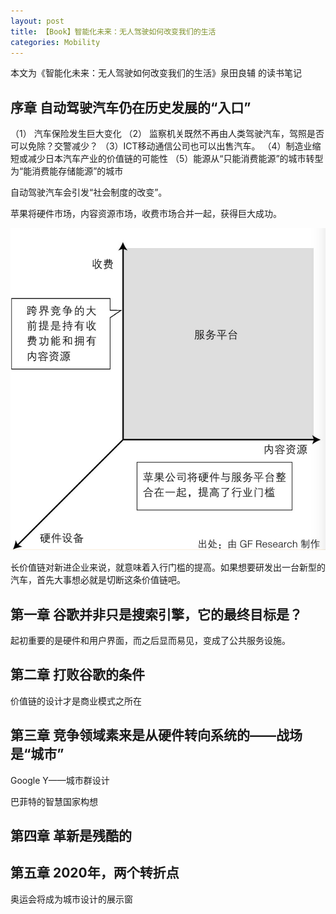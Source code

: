 ```yaml
---
layout: post
title: 【Book】智能化未来：无人驾驶如何改变我们的生活
categories: Mobility
---
```


本文为《智能化未来：无人驾驶如何改变我们的生活》泉田良辅 的读书笔记

## 序章 自动驾驶汽车仍在历史发展的“入口”

（1） 汽车保险发生巨大变化
（2） 监察机关既然不再由人类驾驶汽车，驾照是否可以免除？交警减少？
（3）ICT移动通信公司也可以出售汽车。
（4）制造业缩短或减少日本汽车产业的价值链的可能性
（5）能源从“只能消费能源”的城市转型为“能消费能存储能源”的城市

自动驾驶汽车会引发“社会制度的改变”。

苹果将硬件市场，内容资源市场，收费市场合并一起，获得巨大成功。

![](/img/apple.jpg)

长价值链对新进企业来说，就意味着入行门槛的提高。如果想要研发出一台新型的汽车，首先大事想必就是切断这条价值链吧。

## 第一章 谷歌并非只是搜索引擎，它的最终目标是？

起初重要的是硬件和用户界面，而之后显而易见，变成了公共服务设施。

## 第二章 打败谷歌的条件

价值链的设计才是商业模式之所在

## 第三章 竞争领域素来是从硬件转向系统的——战场是“城市”

Google Y——城市群设计

巴菲特的智慧国家构想

## 第四章 革新是残酷的

## 第五章 2020年，两个转折点

奥运会将成为城市设计的展示窗